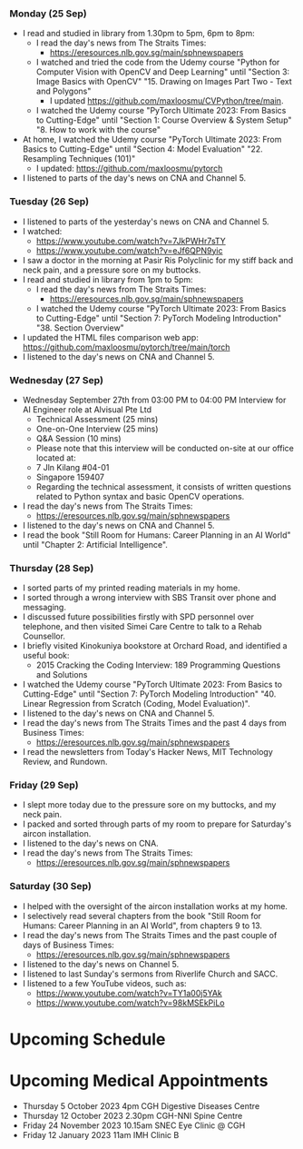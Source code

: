 ### Monday (25 Sep)
- I read and studied in library from 1.30pm to 5pm, 6pm to 8pm:
    - I read the day's news from The Straits Times:
        - https://eresources.nlb.gov.sg/main/sphnewspapers
    - I watched and tried the code from the Udemy course "Python for Computer Vision with OpenCV and Deep Learning" until "Section 3: Image Basics with OpenCV" "15. Drawing on Images Part Two - Text and Polygons"
        - I updated https://github.com/maxloosmu/CVPython/tree/main.
    - I watched the Udemy course "PyTorch Ultimate 2023: From Basics to Cutting-Edge" until "Section 1: Course Overview & System Setup" "8. How to work with the course"
- At home, I watched the Udemy course "PyTorch Ultimate 2023: From Basics to Cutting-Edge" until "Section 4: Model Evaluation" "22. Resampling Techniques (101)"
    - I updated: https://github.com/maxloosmu/pytorch
- I listened to parts of the day's news on CNA and Channel 5.

### Tuesday (26 Sep)
- I listened to parts of the yesterday's news on CNA and Channel 5.
- I watched:
    - https://www.youtube.com/watch?v=7JkPWHr7sTY
    - https://www.youtube.com/watch?v=eJf6QPN9yic
- I saw a doctor in the morning at Pasir Ris Polyclinic for my stiff back and neck pain, and a pressure sore on my buttocks.
- I read and studied in library from 1pm to 5pm:
    - I read the day's news from The Straits Times:
        - https://eresources.nlb.gov.sg/main/sphnewspapers
    - I watched the Udemy course "PyTorch Ultimate 2023: From Basics to Cutting-Edge" until "Section 7: PyTorch Modeling Introduction" "38. Section Overview"
- I updated the HTML files comparison web app: https://github.com/maxloosmu/pytorch/tree/main/torch
- I listened to the day's news on CNA and Channel 5.

### Wednesday (27 Sep)
- Wednesday September 27th from 03:00 PM to 04:00 PM Interview for AI Engineer role at Alvisual Pte Ltd
    - Technical Assessment (25 mins)
    - One-on-One Interview (25 mins)
    - Q&A Session (10 mins)
    - Please note that this interview will be conducted on-site at our office located at:
    - 7 Jln Kilang #04-01
    - Singapore 159407
    - Regarding the technical assessment, it consists of written questions related to Python syntax and basic OpenCV operations.
- I read the day's news from The Straits Times:
    - https://eresources.nlb.gov.sg/main/sphnewspapers
- I listened to the day's news on CNA and Channel 5.
- I read the book "Still Room for Humans: Career Planning in an AI World" until "Chapter 2: Artificial Intelligence".  

### Thursday (28 Sep)
- I sorted parts of my printed reading materials in my home.  
- I sorted through a wrong interview with SBS Transit over phone and messaging.  
- I discussed future possibilities firstly with SPD personnel over telephone, and then visited Simei Care Centre to talk to a Rehab Counsellor.  
- I briefly visited Kinokuniya bookstore at Orchard Road, and identified a useful book:
    - 2015 Cracking the Coding Interview: 189 Programming Questions and Solutions 
- I watched the Udemy course "PyTorch Ultimate 2023: From Basics to Cutting-Edge" until "Section 7: PyTorch Modeling Introduction" "40. Linear Regression from Scratch (Coding, Model Evaluation)".  
- I listened to the day's news on CNA and Channel 5.
- I read the day's news from The Straits Times and the past 4 days from Business Times:
    - https://eresources.nlb.gov.sg/main/sphnewspapers
- I read the newsletters from Today's Hacker News, MIT Technology Review, and Rundown.  

### Friday (29 Sep)
- I slept more today due to the pressure sore on my buttocks, and my neck pain.
- I packed and sorted through parts of my room to prepare for Saturday's aircon installation.  
- I listened to the day's news on CNA.  
- I read the day's news from The Straits Times:
    - https://eresources.nlb.gov.sg/main/sphnewspapers

### Saturday (30 Sep)
- I helped with the oversight of the aircon installation works at my home.  
- I selectively read several chapters from the book "Still Room for Humans: Career Planning in an AI World", from chapters 9 to 13.  
- I read the day's news from The Straits Times and the past couple of days of Business Times:
    - https://eresources.nlb.gov.sg/main/sphnewspapers
- I listened to the day's news on Channel 5.  
- I listened to last Sunday's sermons from Riverlife Church and SACC.  
- I listened to a few YouTube videos, such as:
    - https://www.youtube.com/watch?v=TY1a00j5YAk
    - https://www.youtube.com/watch?v=98kMSEkPiLo



# Upcoming Schedule

# Upcoming Medical Appointments
- Thursday 5 October 2023 4pm CGH Digestive Diseases Centre
- Thursday 12 October 2023 2.30pm CGH-NNI Spine Centre
- Friday 24 November 2023 10.15am SNEC Eye Clinic @ CGH
- Friday 12 January 2023 11am IMH Clinic B